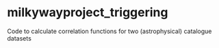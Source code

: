 milkywayproject_triggering
==========================

Code to calculate correlation functions for two (astrophysical) catalogue datasets
